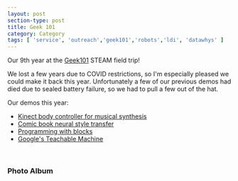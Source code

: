 ```yaml
---
layout: post
section-type: post
title: Geek 101
category: Category
tags: [ 'service', 'outreach','geek101','robots','ldi', 'datawhys' ]
---
```

Our 9th year at the [Geek101](https://memphiscfc.com/geek-101/) STEAM field trip!

We lost a few years due to COVID restrictions, so I'm especially pleased we could make it back this year. 
Unfortunately a few of our previous demos had died due to sealed battery failure, so we had to pull a few out of the hat.

Our demos this year:

- [Kinect body controller for musical synthesis](https://github.com/aolney/fable-p5-gibber-kinectron-client)
- [Comic book neural style transfer](https://github.com/aolney/comic-neural-style-transfer-demo)
- [Programming with blocks](https://olney.ai/category/2020/07/09/datawhysblockly.html)
- [Google's Teachable Machine](https://teachablemachine.withgoogle.com/)


<br/>


### Photo Album

<!-- https://www.publicalbum.org/blog/embedding-google-photos-albums -->
<script src="https://cdn.jsdelivr.net/npm/publicalbum@latest/embed-ui.min.js" async></script>
<div class="pa-carousel-widget" style="width:100%; height:480px; display:none;"
  data-link="https://photos.app.goo.gl/7nTsALshb3iwthfW7"
  data-title="Geek 101 STEAM Field Trip (11/18/22)"
  data-description="33 new items added to shared album">
  <object data="https://lh3.googleusercontent.com/_km0Iz7nsOxiy6BZy22YFWPt6a8JHqEZ2IVLyh6xmD654NSv0hddpLsK023Eo5XOQd9KCksBIGUh76T8CY13HPIZBC6wKI8sfGgGC1udBy48av66ORncH5tsR8B9yS1WAfeas274S-8=w1920-h1080"></object>
  <object data="https://lh3.googleusercontent.com/2gF7DIyxf8qVok2_s81vH4W-VmsEUEEOaBqogE1lIP5wK1cpmFLur2z0ppBadVnauUt7FD2LaJflhWZbdv4QFXw0gWLE0wQGRKlPDj05q8fa1xhgo2e8-3A_X1gyR61BkV3maZ60FT0=w1920-h1080"></object>
  <object data="https://lh3.googleusercontent.com/rt9mPY0Gl9FaPcp5puVx9gPOKQwhPZLmDxVK4Bvh-vcOOXhxyyEzePcwHppxfyd7qJFHUkJoT0E1vzcQDPYQmLz_Ymmm-3t_BhUo2qH4ACG_nNN39pVq72wj5lrnclVE2lOjBKlVrnU=w1920-h1080"></object>
  <object data="https://lh3.googleusercontent.com/9VVBA2L7icDEASVgZcnYkoxC56G61rBT8XAYOrOUujnRHTQVKAZpjeZFPv_JVD0AIZMvt8gvAgEiC4V5Bf7PbkXkd158ykyIaA2m1J_8NbpQrHBxeEtR0FABftn6rMX94NWf7jJmHAg=w1920-h1080"></object>
  <object data="https://lh3.googleusercontent.com/ZQn1tL6WWwPXqYYnaCqHF6OIOiE6-HzTimy9Y_Z3xJZcSzmFbERVEzi9EvboAIMGxxm0jvRBebp8Ismz26epHxeDUuu_qYJ-GmjGeZZ8I7RohH5zYMxa1UOUuI3eBjBNiFyEBKpwzBY=w1920-h1080"></object>
  <object data="https://lh3.googleusercontent.com/OdiOrBv6G6cJU8O2sf4fbKOAjOup-8Q6v7pDzS8apwMa0WH0eENrth2Tx7bzqfO0EbBfBPNx97FDEBWDltgOSGgBNYrXnxZIvbTBnz43HzblIzerteSFz6BWFB1BltelumFq6FY9v9c=w1920-h1080"></object>
  <object data="https://lh3.googleusercontent.com/7FsXdU-7711rf8Si_NRNFnyop3btIeV37yvgDY54WWucWCBM96mSMUdlO7HRuL2UicayRz5GhbVMiUjuyJz_lCtIzjlSz6JnkmcvyYzyPZlR33sk-RoWWcIUE3glcWUq4aSWSL1g49U=w1920-h1080"></object>
  <object data="https://lh3.googleusercontent.com/bVgrYme4EzzaMkovjIDzITm4NAARVIGPV0SAgr020dtq4Va-zmPwmTiYDWbOlFgk1TWtNwiry1d5kxJ5544ut26soATGCBy4dfGKJkOUXzX1YtFsROWJmpMR_wt30-oDxPo6ovNtupQ=w1920-h1080"></object>
  <object data="https://lh3.googleusercontent.com/46uIRwbe_QAgS0GMUwyoyuVnpB42BAleBXOJaBslE6FRMrGy5MwCnZlZMbuonc1CXKifmWzhV3Oys8p4fCryh_1GWovktqQZdx7glNaUrJKr_Y_XL-jo70T_JBnU5iRtQYv-hO46YP8=w1920-h1080"></object>
  <object data="https://lh3.googleusercontent.com/e3kGgo_E2BUV7p7qBqBn-RXsI0XnVzsrrMKiTfKx7Y9Ss7xCNZa2tPI6Wd9CsGS8cbjW49Hqv3-DDdU7PPv4pcaUtJyr0OEmEGXvz8LqSf-e7dnvHTygVAmC5jZa7YTV5o3yx0bLJdk=w1920-h1080"></object>
  <object data="https://lh3.googleusercontent.com/X34XWU_yvSlvIT-1sxZWbsRQSeWsfZYQvGtH6jonZpSQYfRugpVJl8wRrt1hMXtnHRfA0RX_NsOuRJBx0g7XFJtVAkkHJbU3FJPwKJGE3zikkkPdYYsVN9hIksNXJvJ7FRLlqbSTE9M=w1920-h1080"></object>
  <object data="https://lh3.googleusercontent.com/sAbJVhFjmgygOVcjjVm0cTyGTQHUd0Ex7obMv4DBOSgbjSh9gcV9kGlP8_Gdc3wIxOfi97h02tK04E3FgSUBGMWjQalUy2cOpS6-8yVoN_Qmje-5QQ1ofFRoiajxwygAflCW1JfauY4=w1920-h1080"></object>
  <object data="https://lh3.googleusercontent.com/KzdiIu8esvhhWCrJgQpRICrPiRgWFMaTamg9DH9pSsup9SYEsFXa2YIXyJDFiOHYpmblMtQ_A3dSBAQ8m9EF3_r4-wJ3BOcJoCJFbvt-YA8PXRQUaJUVh_oVbGhBliPCaYaZ8WG4Cl8=w1920-h1080"></object>
  <object data="https://lh3.googleusercontent.com/AZXWXGYg8t1g4cDD6mqdAHByuarqCRmEdfNuA-6nk-Z22441pq2mRoTnPO7A0eV7eb7uhNbfdySMlQl3g_U7WaxUUSnkP6A0zReJGxYOn4StVx0P2OexjpqLO9uoXuBB5Ze8BLdRAag=w1920-h1080"></object>
  <object data="https://lh3.googleusercontent.com/-_9LYGyoELhT0HwuI2W40e4u_jaUCo2vpKUO6TKfVEeT93orgaEgqLc5knn0E1Y58m2y21hYvjClB2fOnXpRxVb5Yb_IPTkY8ULTs9vHYmZ9T08I7VTpEKZUq3_MKAUuE-SqgjicspU=w1920-h1080"></object>
  <object data="https://lh3.googleusercontent.com/dT-Wv--psxvPtl8tin5jvI2aZarR6JlHF3T1s-Zj2E85lZCkI9Iydqe231IWO2MQVnV3rvOKzgQb88Bn-9g1PcKNT9QXeU-FZhSpoB-a26C4Imb9-dM3xCWMsEC1sfxHnbCgFKJmPxU=w1920-h1080"></object>
  <object data="https://lh3.googleusercontent.com/x0cNlBIHfHsOfl20WwhI0RsUuLwUAbtj7_DQG210tYiY-t_BtOArvH5GvjcoGx7Sbx9pqQ0kGGpnPabGaielXra-SOOTPn80uMsOkbOqWWb074WgDT7Ygy_ODS2SzeBXcvATU6oFQDg=w1920-h1080"></object>
  <object data="https://lh3.googleusercontent.com/sJhvKQo5_ID0HZXWUB7lTSSn1gDgGnUv_BQhvBR6erBZlIOHQI7ART7qec29vcSt1-Y9Wq8ZMZwMoZSVc6J5jqmrahTtLoMl8U_4DC93TJgfexSWHc747nNg0_u7dJTzHD1g0fng5H4=w1920-h1080"></object>
  <object data="https://lh3.googleusercontent.com/f4ofA8XzxaSZJpQTE1sMNJ7D7_ytx2zQ8EzfInml3-1m9YtoxfOy3gqG_A_6sHsE7zOACNJfqcB4o2NqAJ17NRmxsFUQgLCsg1qfsI8-lCsrUcV513bLTA_06D6dyopF88nmtmVa_UY=w1920-h1080"></object>
  <object data="https://lh3.googleusercontent.com/kQZqmVzNq0w7enqPtChHbOvQ4kJpkQ37_Tig6sUMbVlljL6GQoZFQbI4QjqPPM_3MiwgO9HaH8DB0ZAIn8Ivih75xcdFb5o4urf6VoaWfIx1iq1grsvomlwt3ZPrm9e6JAfCJAtdxTo=w1920-h1080"></object>
  <object data="https://lh3.googleusercontent.com/nIr1rdlgUdC5pDHcqBSxyzYapaMvHz8_znZYuTEeUpgnowFnOSamNQoeJL8HWn2mNbOBm4MduiMURClyoiq2FYDu1WuvduGHbS88FBnbT-wIz7BDtTRGTAuqjjmCIWFAD36uxxOxSPY=w1920-h1080"></object>
  <object data="https://lh3.googleusercontent.com/8HPoEHqCKcJthY0nfxCmB6PuBCQ9zV9nKJInG0yv8PGTJOSZ2RnGUavtbaxY1vL7CnzcrsartkTgrnBJySay5oEkEHct_v5wYtazB8Yb7Gvion5eUMB1z6iXdsj7N1uvfLispjV8de4=w1920-h1080"></object>
  <object data="https://lh3.googleusercontent.com/L0uDEww-DbTnC-4O3jfqs7XZSD3ArIRMtbiMRCrwc7C4aYOJXPVyXVw1ipjm506inopQNglVQbMZ2Lfg67psv-FcbIpl167GbU4nb8d0LUZMLAKj7KhC7Mlf_h3cAGULWcqJ_dj6d4s=w1920-h1080"></object>
  <object data="https://lh3.googleusercontent.com/9epNppSmLSkNWnwpOiCqX7SqzT5MqQtQGxyru77__iAlhXfXr4Ci117Lhm1E6hrz-tjzxDmw_c1Hfp__l-NIuSErLA3UZFecXRwIOzx_LvZcPVHij-1PUpXwdzQJfQZMIVVqyB2MT8Y=w1920-h1080"></object>
  <object data="https://lh3.googleusercontent.com/CwOHPX1fGD44iurqq8FyRjwn9SkwBIPghvc7UptkLZ012l8nIR1yb4fXHsbb7KFHOBmxfUqG0LS6WQdeOqaAK7NEfTE7B6RRoUAtaVO7P6Txl5bjvMEX-Jmbpd_T-z8UtJYrkAO5ZDM=w1920-h1080"></object>
  <object data="https://lh3.googleusercontent.com/_HGmuWeBRDp7YlVCLSE54eBihZrqiuxAaDngFcKQrCK2gEjnU4DE6Q8fJZ2w8RkuqN_8OchcZBuwiW9ArAc2oaO48mXCJSQ0aWq0KBIbiza2L6A5D-O3pqjhFObgvr_4QrY32uBOpkY=w1920-h1080"></object>
  <object data="https://lh3.googleusercontent.com/b9d2OqIsHECPe5xQa1QFH1tRkl1cr3Rcf6-rydA_9jPdsn1Wgx2zHWFFScn6NDRJ2G2ouBKaa21ky4wJnc010A5tMDLTWSmDTNlE0oqXd-0xMaqILbmndSGKAYNuTWVTbtJbFMXm2Tg=w1920-h1080"></object>
  <object data="https://lh3.googleusercontent.com/1Le8FKINb_7rziZuMPFJWPGl6kyx2ssMyH5KipFRfpFWj4g2KZ8ByNlhrb86dHLet523KiXgTc6LzXaHep59x8pEE5RvMptg2Av1HLefB4RDbrr9vzG9Mp641MHcgbdSYEvggmU0tdE=w1920-h1080"></object>
  <object data="https://lh3.googleusercontent.com/duwO9VHf4XvgvS5UXJrNukqG4O6d06DEc23UCVX6NxOFztBM_SNakfXuP3zC9NgPtFGnwolEoekg5arUC6bAXBcs3e-USnvMJ_EQg96Uz-2bHSg6Zyo3a2qnXnN7uCNLzgv2oh-G8Es=w1920-h1080"></object>
  <object data="https://lh3.googleusercontent.com/yLExGchiNzSNhWxC_iqoV3FucBx97MiAdTJnV_z7oGXffas_XL08CM_GCw3MHDBCIVhecvgSv4sq00BFkmX2U3F6dNsTiLnZV3Saaf2tzDrQJAw74j2Mp5axpLnAli_UqUJnU-cos9w=w1920-h1080"></object>
  <object data="https://lh3.googleusercontent.com/egFzeMgEq06nV9ENl9Lpz-uhGdOWF07d5z4CG5-AYm0J3c32k79TMz5ZzDE5fBlmAzJTZIJpCPj9wSi_kW_gTs0Ceuz5TXKz9Q-1B08ZhaFIj0vt-WUGcemgGq_x7XIk73FqY0DFJrQ=w1920-h1080"></object>
  <object data="https://lh3.googleusercontent.com/hKcwju4OXhuNURZEJgu-FNep33MEJH1Fh8KHLRG6RQ8JoXvI0e322Oes9---5DPSUbjDNW6g3HDizPPayKUwdkZ8SUrxRhZdQV9CDb-WNoAPCvztv7M5PxbBCu8lM9TXTVRTGZtoDiM=w1920-h1080"></object>
  <object data="https://lh3.googleusercontent.com/mzWlB1Rl6VFTN8LGFqwI38sUgTx8aCxwCy5Ikb-x7T8cBxLx8xhSJote8ev3DYmGo0eFEFH6NDPlqQM-hq_t-oPs12nYP7eOV-qlUNmK9WEY_R0B4jzSfb_wEOG2netbwCQ4tIryfZQ=w1920-h1080"></object>
</div>

